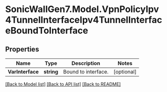 # SonicWallGen7.Model.VpnPolicyIpv4TunnelInterfaceIpv4TunnelInterfaceBoundToInterface

## Properties

Name | Type | Description | Notes
------------ | ------------- | ------------- | -------------
**VarInterface** | **string** | Bound to interface. | [optional] 

[[Back to Model list]](../README.md#documentation-for-models) [[Back to API list]](../README.md#documentation-for-api-endpoints) [[Back to README]](../README.md)


